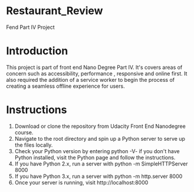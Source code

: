 
# Restaurant_Review
Fend Part IV Project

# Introduction
This project is part of front end Nano Degree Part IV. It's covers areas of concern such as accessibility, performance , responsive and online first. It also required the addition of a service worker to begin the process of creating a seamless offline experience for users.

# Instructions
1. Download or clone the repository from Udacity Front End Nanodegree course.
2. Navigate to the root directory and spin up a Python server to serve up the files locally.
3. Check your Python version by entering python -V- if you don't have Python installed, visit the Python page and follow the instructions.
4. If you have Python 2.x, run a server with python -m SimpleHTTPServer 8000
5. If you have Python 3.x, run a server with python -m http.server 8000
6. Once your server is running, visit http://localhost:8000
